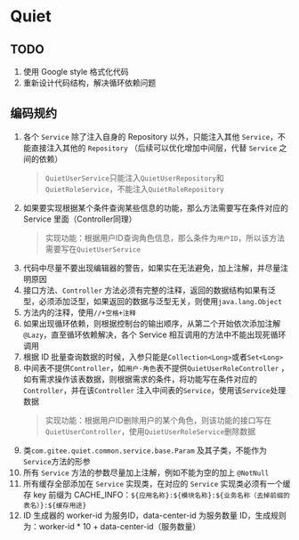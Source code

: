 # Quiet

## TODO

1. 使用 Google style 格式化代码
2. 重新设计代码结构，解决循环依赖问题

## 编码规约

1. 各个 `Service` 除了注入自身的 Repository 以外，只能注入其他 `Service`，不能直接注入其他的 `Repository`
   （后续可以优化增加中间层，代替 `Service` 之间的依赖）
   > `QuietUserService`只能注入`QuietUserRepository`和`QuietRoleService`，不能注入`QuietRoleRepository`
2. 如果要实现根据某个条件查询某些信息的功能，那么方法需要写在条件对应的 Service 里面（Controller同理）
   > 实现功能：根据用户ID查询角色信息，那么条件为`用户ID`，所以该方法需要写在`QuietUserService`
3. 代码中尽量不要出现编辑器的警告，如果实在无法避免，加上注解，并尽量注明原因
4. 接口方法、`Controller`
   方法必须有完整的注释，返回的数据结构如果有泛型，必须添加泛型，如果返回的数据与泛型无关，则使用`java.lang.Object`
5. 方法内的注释，使用`//+空格+注释`
6. 如果出现循环依赖，则根据控制台的输出顺序，从第二个开始依次添加注解`@Lazy`，直至循环依赖解决，各个 Service
   相互调用的方法中不能出现死循环调用
7. 根据 ID 批量查询数据的时候，入参只能是`Collection<Long>`或者`Set<Long>`
8. 中间表不提供`Controller`，如`用户-角色`表不提供`QuietUserRoleController`
   ，如有需求操作该表数据，则根据需求的条件，将功能写在条件对应的`Controller`，并在该`Controller`
   注入中间表的`Service`，使用该`Service`处理数据
   > 实现功能：根据用户ID删除用户的某个角色，则该功能的接口写在`QuietUserController`，使用`QuietUserRoleService`删除数据
9. 类`com.gitee.quiet.common.service.base.Param` 及其子类，不能作为`Service`方法的形参
10. 所有 `Service` 方法的参数尽量加上注解，例如不能为空的加上 `@NotNull`
11. 所有缓存全部添加在 `Service` 实现类，在对应的 `Service` 实现类必须有一个缓存 key 前缀为
    CACHE_INFO：`${应用名称}:${模块名称}:${业务名称（去掉前缀的表名）}:${缓存用途}`
12. ID 生成器的 worker-id 为服务ID，data-center-id 为服务数量 ID，生成规则为：worker-id * 10 + data-center-id（服务数量）